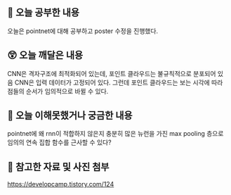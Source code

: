 ## 📝 오늘 공부한 내용
오늘은 pointnet에 대해 공부하고 poster 수정을 진행했다.

## 😲 오늘 깨달은 내용
CNN은 격자구조에 최적화되어 있는데, 포인트 클라우드는 불규칙적으로 분포되어 있음
CNN은 입력 데이터가 고정되어 있다. 그런데 포인트 클라우드는 보는 시각에 따라 점들의 순서가 임의적으로 바뀔 수 있다.


## 🥲 오늘 이해못했거나 궁금한 내용
pointnet에 왜 rnn이 적합하지 않은지
충분히 많은 뉴런을 가진 max pooling 층으로 임의의 연속 집합 함수를 근사할 수 있다?


## 📁 참고한 자료 및 사진 첨부
https://developcamp.tistory.com/124
